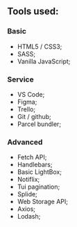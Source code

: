 ## Tools used:

### Basic

- HTML5 / CSS3;
- SASS;
- Vanilla JavaScript;

### Service

- VS Code;
- Figma;
- Trello;
- Git / github;
- Parcel bundler;

### Advanced

- Fetch API;
- Handlebars;
- Basic LightBox;
- Notiflix;
- Tui pagination;
- Splide;
- Web Storage API;
- Axios;
- Lodash;
